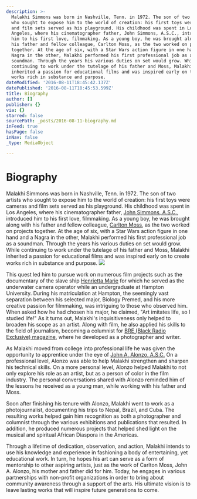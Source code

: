 ```yaml
---
description: >-
  Malakhi Simmons was born in Nashville, Tenn. in 1972. The son of two artists
  who sought to expose him to the world of creation: his first toys were cameras
  and film sets served as his playground. His childhood was spent in Los
  Angeles, where his cinematographer father, John Simmons, A.S.C., introduced
  him to his first love, filmmaking. As a young boy, he was brought along with
  his father and fellow colleague, Carlton Moss, as the two worked on projects
  together. At the age of six, with a Star Wars action figure in one hand and a
  Nagra in the other, Malakhi performed his first professional job as a
  soundman. Through the years his various duties on set would grow. While
  continuing to work under the tutelage of his father and Moss, Malakhi
  inherited a passion for educational films and was inspired early on to create
  works rich in substance and purpose.
dateModified: '2016-08-11T18:45:42.137Z'
datePublished: '2016-08-11T18:45:53.599Z'
title: Biography
author: []
publisher: {}
via: {}
starred: false
sourcePath: _posts/2016-08-11-biography.md
inFeed: true
hasPage: false
inNav: false
_type: MediaObject

---
```

# Biography

Malakhi Simmons was born in Nashville, Tenn. in 1972\. The son of two artists who sought to expose him to the world of creation: his first toys were cameras and film sets served as his playground. His childhood was spent in Los Angeles, where his cinematographer father, [John Simmons, A.S.C.][0], introduced him to his first love, filmmaking. As a young boy, he was brought along with his father and fellow colleague, [Carlton Moss][1], as the two worked on projects together. At the age of six, with a Star Wars action figure in one hand and a Nagra in the other, Malakhi performed his first professional job as a soundman. Through the years his various duties on set would grow. While continuing to work under the tutelage of his father and Moss, Malakhi inherited a passion for educational films and was inspired early on to create works rich in substance and purpose.
![](https://the-grid-user-content.s3-us-west-2.amazonaws.com/0a48feb4-451c-4b7a-8768-93a343fe4144.jpg)

This quest led him to pursue work on numerous film projects such as the documentary of the slave ship [Henrietta Marie][2] for which he served as the underwater camera operator while an undergraduate at Hampton University. During his matriculation at Hampton, the seemingly vast separation between his selected major, Biology Premed, and his more creative passion for filmmaking, was intriguing to those who observed him. When asked how he had chosen his major, he claimed, "Art imitates life, so I studied life!" As it turns out, Malakhi's inquisitiveness only helped to broaden his scope as an artist. Along with film, he also applied his skills to the field of journalism, becoming a columnist for [BRE (Black Radio Exclusive) magazine][3], where he developed as a photographer and writer.

As Malakhi moved from college into professional life he was given the opportunity to apprentice under the eye of [John A. Alonzo, A.S.C.][4] On a professional level, Alonzo was able to help Malakhi strengthen and sharpen his technical skills. On a more personal level, Alonzo helped Malakhi to not only explore his role as an artist, but as a person of color in the film industry. The personal conversations shared with Alonzo reminded him of the lessons he received as a young man, while working with his father and Moss.

Soon after finishing his tenure with Alonzo, Malakhi went to work as a photojournalist, documenting his trips to Nepal, Brazil, and Cuba. The resulting works helped gain him recognition as both a photographer and columnist through the various exhibitions and publications that resulted. In addition, he produced numerous projects that helped shed light on the musical and spiritual African Diaspora in the Americas.

Through a lifetime of dedication, observation, and action, Malakhi intends to use his knowledge and experience in fashioning a body of entertaining, yet educational work. In turn, he hopes his art can serve as a form of mentorship to other aspiring artists, just as the work of Carlton Moss, John A. Alonzo, his mother and father did for him. Today, he engages in various partnerships with non-profit organizations in order to bring about community awareness through a support of the arts. His ultimate vision is to leave lasting works that will inspire future generations to come.

[0]: http://www.theasc.com/magazine/jan06/closeup/index.html
[1]: https://en.wikipedia.org/wiki/Carlton_Moss
[2]: http://articles.dailypress.com/1994-03-06/news/9403060103_1_henrietta-marie-slave-ship-treasure-hunter-mel-fisher
[3]: http://www.bremagazine.com/
[4]: https://en.wikipedia.org/wiki/John_A._Alonzo